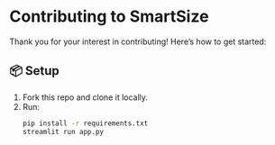 # Contributing to SmartSize

Thank you for your interest in contributing! Here’s how to get started:

## 📦 Setup

1. Fork this repo and clone it locally.
2. Run:
   ```bash
   pip install -r requirements.txt
   streamlit run app.py